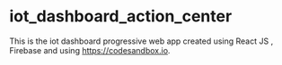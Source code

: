 # iot_dashboard_action_center

This is the iot dashboard progressive web app created using React JS , Firebase and using https://codesandbox.io.

